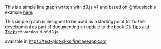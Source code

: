 This is a simple line graph written with d3.js v4 and based on @mbostock's example [here](http://bl.ocks.org/mbostock/02d893e3486c70c4475f). 

This simple graph is designed to be used as a starting point for further development as part of documenting an update to the book [D3 Tips and Tricks](https://leanpub.com/d3-t-and-t-v4) to version 4 of d3.js.

available in https://test-plot-dkks.firebaseapp.com

